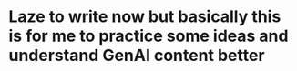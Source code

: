 # Laze to write now but basically this is for me to practice some ideas and understand GenAI content better

